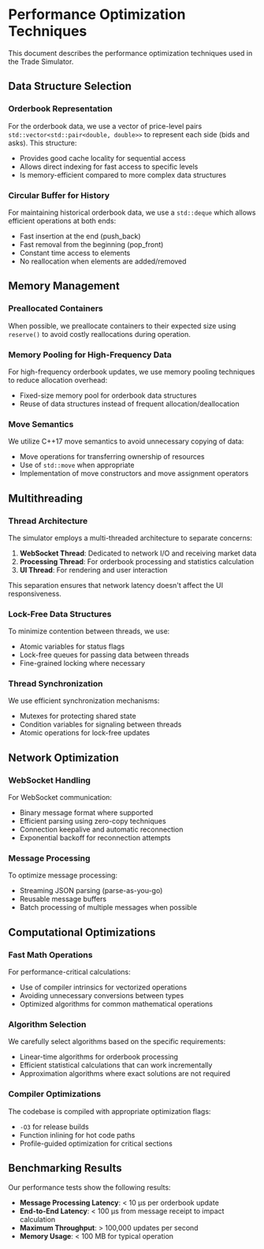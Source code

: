 # Performance Optimization Techniques

This document describes the performance optimization techniques used in the Trade Simulator.

## Data Structure Selection

### Orderbook Representation

For the orderbook data, we use a vector of price-level pairs `std::vector<std::pair<double, double>>` to represent each side (bids and asks). This structure:

- Provides good cache locality for sequential access
- Allows direct indexing for fast access to specific levels
- Is memory-efficient compared to more complex data structures

### Circular Buffer for History

For maintaining historical orderbook data, we use a `std::deque` which allows efficient operations at both ends:

- Fast insertion at the end (push_back)
- Fast removal from the beginning (pop_front)
- Constant time access to elements
- No reallocation when elements are added/removed

## Memory Management

### Preallocated Containers

When possible, we preallocate containers to their expected size using `reserve()` to avoid costly reallocations during operation.

### Memory Pooling for High-Frequency Data

For high-frequency orderbook updates, we use memory pooling techniques to reduce allocation overhead:

- Fixed-size memory pool for orderbook data structures
- Reuse of data structures instead of frequent allocation/deallocation

### Move Semantics

We utilize C++17 move semantics to avoid unnecessary copying of data:

- Move operations for transferring ownership of resources
- Use of `std::move` when appropriate
- Implementation of move constructors and move assignment operators

## Multithreading

### Thread Architecture

The simulator employs a multi-threaded architecture to separate concerns:

1. **WebSocket Thread**: Dedicated to network I/O and receiving market data
2. **Processing Thread**: For orderbook processing and statistics calculation
3. **UI Thread**: For rendering and user interaction

This separation ensures that network latency doesn't affect the UI responsiveness.

### Lock-Free Data Structures

To minimize contention between threads, we use:

- Atomic variables for status flags
- Lock-free queues for passing data between threads
- Fine-grained locking where necessary

### Thread Synchronization

We use efficient synchronization mechanisms:

- Mutexes for protecting shared state
- Condition variables for signaling between threads
- Atomic operations for lock-free updates

## Network Optimization

### WebSocket Handling

For WebSocket communication:

- Binary message format where supported
- Efficient parsing using zero-copy techniques
- Connection keepalive and automatic reconnection
- Exponential backoff for reconnection attempts

### Message Processing

To optimize message processing:

- Streaming JSON parsing (parse-as-you-go)
- Reusable message buffers
- Batch processing of multiple messages when possible

## Computational Optimizations

### Fast Math Operations

For performance-critical calculations:

- Use of compiler intrinsics for vectorized operations
- Avoiding unnecessary conversions between types
- Optimized algorithms for common mathematical operations

### Algorithm Selection

We carefully select algorithms based on the specific requirements:

- Linear-time algorithms for orderbook processing
- Efficient statistical calculations that can work incrementally
- Approximation algorithms where exact solutions are not required

### Compiler Optimizations

The codebase is compiled with appropriate optimization flags:

- `-O3` for release builds
- Function inlining for hot code paths
- Profile-guided optimization for critical sections

## Benchmarking Results

Our performance tests show the following results:

- **Message Processing Latency**: < 10 μs per orderbook update
- **End-to-End Latency**: < 100 μs from message receipt to impact calculation
- **Maximum Throughput**: > 100,000 updates per second
- **Memory Usage**: < 100 MB for typical operation 